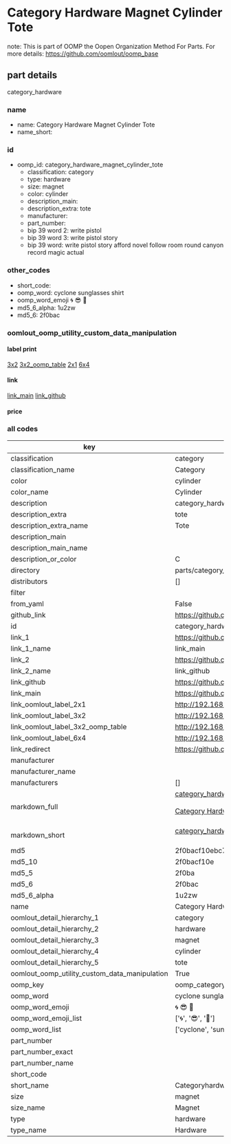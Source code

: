 # Category Hardware Magnet Cylinder Tote  

note: This is part of OOMP the Oopen Organization Method For Parts. For more details: https://github.com/oomlout/oomp_base

##  part details
  



category_hardware



### name
* name: Category Hardware Magnet Cylinder Tote
* name_short: 
### id
* oomp_id: category_hardware_magnet_cylinder_tote
  * classification: category
  * type: hardware
  * size: magnet
  * color: cylinder
  * description_main: 
  * description_extra: tote
  * manufacturer: 
  * part_number: 
  * bip 39 word 2: write pistol
  * bip 39 word 3: write pistol story
  * bip 39 word: write pistol story afford novel follow room round canyon record magic actual

### other_codes
* short_code: 
* oomp_word: cyclone sunglasses shirt
* oomp_word_emoji :cyclone: :sunglasses: :shirt:
* md5_6_alpha: 1u2zw
* md5_6: 2f0bac






### oomlout_oomp_utility_custom_data_manipulation
#### label print
[3x2](http://192.168.1.245:1112/?label=oomp%201u2zw)
[3x2_oomp_table](http://192.168.1.108:1112/?label=oomp%201u2zw)
[2x1](http://192.168.1.242:1112/?label=oomp%201u2zw)
[6x4](http://192.168.1.55:1112/?label=oomp%201u2zw)    

#### link

[link_main](https://github.com/oomlout/oomlout_oomp_version_1_messy/tree/main/parts/category_hardware_magnet_cylinder_tote) [link_github](https://github.com/oomlout/oomlout_oomp_version_1_messy/tree/main/parts/category_hardware_magnet_cylinder_tote)                             

#### price







### all codes 
| key | value |  
| --- | --- |  
| classification | category |  
| classification_name | Category |  
| color | cylinder |  
| color_name | Cylinder |  
| description | category_hardware |  
| description_extra | tote |  
| description_extra_name | Tote |  
| description_main |  |  
| description_main_name |  |  
| description_or_color | C  |  
| directory | parts/category_hardware_magnet_cylinder_tote |  
| distributors | [] |  
| filter |  |  
| from_yaml | False |  
| github_link | https://github.com/oomlout/oomlout_oomp_part_src/tree/main/parts/category_hardware_magnet_cylinder_tote |  
| id | category_hardware_magnet_cylinder_tote |  
| link_1 | https://github.com/oomlout/oomlout_oomp_version_1_messy/tree/main/parts/category_hardware_magnet_cylinder_tote |  
| link_1_name | link_main |  
| link_2 | https://github.com/oomlout/oomlout_oomp_version_1_messy/tree/main/parts/category_hardware_magnet_cylinder_tote |  
| link_2_name | link_github |  
| link_github | https://github.com/oomlout/oomlout_oomp_version_1_messy/tree/main/parts/category_hardware_magnet_cylinder_tote |  
| link_main | https://github.com/oomlout/oomlout_oomp_version_1_messy/tree/main/parts/category_hardware_magnet_cylinder_tote |  
| link_oomlout_label_2x1 | http://192.168.1.242:1112/?label=oomp%201u2zw |  
| link_oomlout_label_3x2 | http://192.168.1.245:1112/?label=oomp%201u2zw |  
| link_oomlout_label_3x2_oomp_table | http://192.168.1.108:1112/?label=oomp%201u2zw |  
| link_oomlout_label_6x4 | http://192.168.1.55:1112/?label=oomp%201u2zw |  
| link_redirect | https://github.com/oomlout/oomlout_oomp_version_1_messy/tree/main/parts/category_hardware_magnet_cylinder_tote |  
| manufacturer |  |  
| manufacturer_name |  |  
| manufacturers | [] |  
| markdown_full | [category_hardware_magnet_cylinder_tote](none)<br>[](none)<br>[Category Hardware Magnet Cylinder Tote](none)<br><br> |  
| markdown_short | [category_hardware_magnet_cylinder_tote](none)<br><br> |  
| md5 | 2f0bacf10ebc777d6acb8047ad295ff4 |  
| md5_10 | 2f0bacf10e |  
| md5_5 | 2f0ba |  
| md5_6 | 2f0bac |  
| md5_6_alpha | 1u2zw |  
| name | Category Hardware Magnet Cylinder Tote |  
| oomlout_detail_hierarchy_1 | category |  
| oomlout_detail_hierarchy_2 | hardware |  
| oomlout_detail_hierarchy_3 | magnet |  
| oomlout_detail_hierarchy_4 | cylinder |  
| oomlout_detail_hierarchy_5 | tote |  
| oomlout_oomp_utility_custom_data_manipulation | True |  
| oomp_key | oomp_category_hardware_magnet_cylinder_tote |  
| oomp_word | cyclone sunglasses shirt |  
| oomp_word_emoji | :cyclone: :sunglasses: :shirt: |  
| oomp_word_emoji_list | [':cyclone:', ':sunglasses:', ':shirt:'] |  
| oomp_word_list | ['cyclone', 'sunglasses', 'shirt'] |  
| part_number |  |  
| part_number_exact |  |  
| part_number_name |  |  
| short_code |  |  
| short_name | Categoryhardware |  
| size | magnet |  
| size_name | Magnet |  
| type | hardware |  
| type_name | Hardware |  
